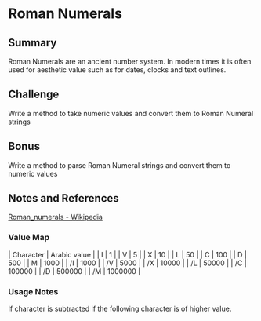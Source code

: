 # Roman Numerals

## Summary

Roman Numerals are an ancient number system.  In modern times it is often used
for aesthetic value such as for dates, clocks and text outlines.  

## Challenge

Write a method to take numeric values and convert them to Roman Numeral strings

## Bonus

Write a method to parse Roman Numeral strings and convert them to numeric values

## Notes and References 

[Roman_numerals - Wikipedia](https://en.wikipedia.org/wiki/Roman_numerals)

### Value Map

| Character | Arabic value |
| I         | 1            | 
| V         | 5            | 
| X         | 10           | 
| L         | 50           | 
| C         | 100          | 
| D         | 500          | 
| M         | 1000         | 
| /I        | 1000         | 
| /V        | 5000         | 
| /X        | 10000        | 
| /L        | 50000        | 
| /C        | 100000       | 
| /D        | 500000       | 
| /M        | 1000000      | 

### Usage Notes

If character is subtracted if the following character is of higher value.
